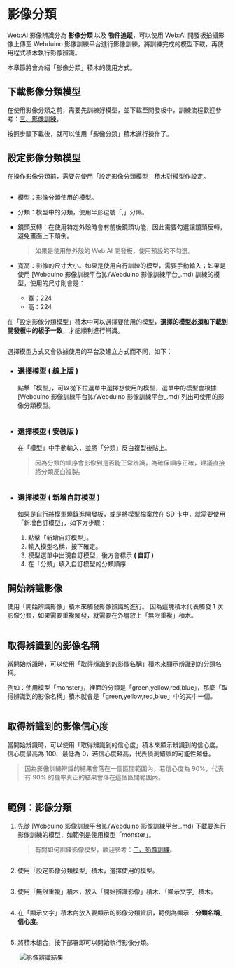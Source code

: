  

# 影像分類

Web:AI 影像辨識分為 **影像分類** 以及 **物件追蹤**，可以使用 Web:AI 開發板拍攝影像上傳至 Webduino 影像訓練平台進行影像訓練，將訓練完成的模型下載，再使用程式積木執行影像辨識。

本章節將會介紹「影像分類」積木的使用方式。

## 下載影像分類模型

在使用影像分類之前，需要先訓練好模型，並下載至開發板中，訓練流程歡迎參考：[三、影像訓練](./三、影像訓練_4LZCe8DqSP6T0c0KPnbJPQ.md)。

按照步驟下載後，就可以使用「影像分類」積木進行操作了。

## 設定影像分類模型

在操作影像分類前，需要先使用「設定影像分類模型」積木對模型作設定。

<img src="https://md.webduino.io/uploads/upload_7b83f05b602f41f96f9afbfeda5b9abc.jpg" alt="" width="">

- 模型：影像分類使用的模型。
- 分類：模型中的分類，使用半形逗號「,」分隔。
- 鏡頭反轉：在使用特定外殼時會有前後鏡頭功能，因此需要勾選讓鏡頭反轉，避免畫面上下顛倒。

    > 如果是使用無外殼的 Web:AI 開發板，使用預設的不勾選。
- 寬高：影像的尺寸大小。如果是使用自行訓練的模型，需要手動輸入；如果是使用 [Webduino 影像訓練平台](./Webduino 影像訓練平台_.md) 訓練的模型，使用的尺寸則會是：
    - 寬：224
    - 高：224

在「設定影像分類模型」積木中可以選擇要使用的模型，**選擇的模型必須和下載到開發板中的板子一致**，才能順利進行辨識。

<img src="https://md.webduino.io/uploads/upload_b930030ac6820dee0c105ebbb8292520.png" alt="" width="">

選擇模型方式又會依據使用的平台及建立方式而不同，如下：

- ### 選擇模型 ( 線上版 )

    點擊「模型」，可以從下拉選單中選擇想使用的模型，選單中的模型會根據 [Webduino 影像訓練平台](./Webduino 影像訓練平台_.md) 列出可使用的影像分類模型。

   <img src="https://md.webduino.io/uploads/upload_683d5d0a22f51326916f12ba15cf523f.png" alt="" width="">

- ### 選擇模型 ( 安裝版 )

   在「模型」中手動輸入，並將「分類」反白複製後貼上。

   > 因為分類的順序會影像到是否能正常辨識，為確保順序正確，建議直接將分類反白複製。

   <img src="https://md.webduino.io/uploads/upload_1e61f3f88871986aa8d9a891bb3977a1.jpg" alt="" width="">

- ### 選擇模型 ( 新增自訂模型 )

   如果是自行將模型燒錄進開發板，或是將模型檔案放在 SD 卡中，就需要使用「新增自訂模型」，如下方步驟：

   1. 點擊「新增自訂模型」。
   2. 輸入模型名稱，按下確定。
   3. 模型選單中出現自訂模型，後方會標示 **( 自訂 )**
   4. 在「分類」填入自訂模型的分類順序

## 開始辨識影像

使用「開始辨識影像」積木來觸發影像辨識的進行。
因為這塊積木代表觸發 1 次影像分類，如果需要重複觸發，就需要在外層放上「無限重複」積木。

<img src="https://md.webduino.io/uploads/upload_f1c7a67a2875f34be15d895bb354182c.png" alt="" width="">

## 取得辨識到的影像名稱

當開始辨識時，可以使用「取得辨識到的影像名稱」積木來顯示辨識到的分類名稱。

例如：使用模型「monster」，裡面的分類是「green,yellow,red,blue」，那麼「取得辨識到的影像名稱」積木就會是「green,yellow,red,blue」中的其中一個。

<img src="https://md.webduino.io/uploads/upload_9d457d5d878a8afca13c377475cff5b0.png" alt="" width="">

## 取得辨識到的影像信心度

當開始辨識時，可以使用「取得辨識到的信心度」積木來顯示辨識到的信心度。
信心度最高為 100、最低為 0，若信心度越高，代表偵測錯誤的可能性越低。

> 因為影像訓練辨識的結果會落在一個區間範圍內，若信心度為 90%，代表有 90% 的機率真正的結果會落在這個區間範圍內。

<img src="https://md.webduino.io/uploads/upload_47b481159799efcfda48fd36fe831bbb.png" alt="" width="">

## 範例：影像分類

1. 先從 [Webduino 影像訓練平台](./Webduino 影像訓練平台_.md) 下載要進行影像訓練的模型，如範例是使用模型「monster」。

    > 有關如何訓練影像模型，歡迎參考：[三、影像訓練](./三、影像訓練_4LZCe8DqSP6T0c0KPnbJPQ.md)。

    <img src="https://md.webduino.io/uploads/upload_05e9f1e0bdcac076f5d9976ce9526294.jpg" alt="" width="">

2. 使用「設定影像分類模型」積木，選擇使用的模型。

    <img src="https://md.webduino.io/uploads/upload_537b21839bcd48b32795cd6e5418f789.jpg" alt="" width="">

3. 使用「無限重複」積木，放入「開始辨識影像」積木、「顯示文字」積木。

    <img src="https://md.webduino.io/uploads/upload_30a3966ae32fbd8f7c26d5cd0c503f06.jpg" alt="" width="">

4. 在「顯示文字」積木內放入要顯示的影像分類資訊，範例為顯示：**分類名稱_信心度**。

    <img src="https://md.webduino.io/uploads/upload_2239add9b2cfbb635f883fc21425971e.jpg" alt="" width="">

5. 將積木組合，按下部署即可以開始執行影像分類。

    <img src="https://md.webduino.io/uploads/upload_87abba90f956034aa9540ae021601d30.jpg" alt="" width="">

    <img src="https://md.webduino.io/uploads/upload_18ff3d4a326a6123cb54fb20940150f9.png" alt="影像辨識結果" width="">